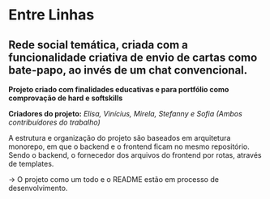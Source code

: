 # Entre Linhas
## Rede social temática, criada com a funcionalidade criativa de envio de cartas como bate-papo, ao invés de um chat convencional.

**Projeto criado com finalidades educativas e para portfólio como comprovação de hard e softskills**

**Criadores do projeto:** *Elisa, Vinícius, Mirela, Stefanny e Sofia (Ambos contribuídores do trabalho)*

A estrutura e organização do projeto são baseados em arquitetura monorepo, em que o backend e o frontend ficam no mesmo repositório. Sendo o backend, o fornecedor dos arquivos do frontend por rotas, através de templates.

-> O projeto como um todo e o README estão em processo de desenvolvimento.